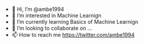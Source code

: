 - 👋 Hi, I’m @ambe1994
- 👀 I’m interested in Machine Learnign
- 🌱 I’m currently learning Basics of Machine Learnign
- 💞️ I’m looking to collaborate on ...
- 📫 How to reach me https://twitter.com/ambe1994

<!---
ambe1994/ambe1994 is a ✨ special ✨ repository because its `README.md` (this file) appears on your GitHub profile.
You can click the Preview link to take a look at your changes.
--->
